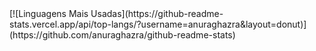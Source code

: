 <div style="display: flex; align-items: center; justify-content: space-around;">
  [![Linguagens Mais Usadas](https://github-readme-stats.vercel.app/api/top-langs/?username=anuraghazra&layout=donut)](https://github.com/anuraghazra/github-readme-stats)
</div>
